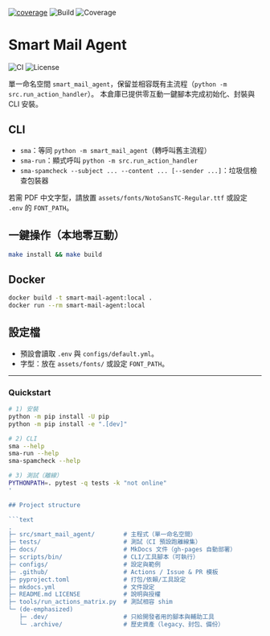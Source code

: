 [![coverage](https://img.shields.io/codecov/c/github/YOU-JIE-hub/smart-mail-agent?logo=codecov)](https://app.codecov.io/gh/YOU-JIE-hub/smart-mail-agent)
![Build](https://github.com/YOU-JIE-hub/smart-mail-agent/actions/workflows/tests.yml/badge.svg) ![Coverage](https://codecov.io/gh/YOU-JIE-hub/smart-mail-agent/branch/main/graph/badge.svg)
# Smart Mail Agent

![CI](https://img.shields.io/github/actions/workflow/status/YOU-JIE-hub/smart-mail-agent/ci.yml?branch=main) ![License](https://img.shields.io/badge/license-MIT-green)


單一命名空間 `smart_mail_agent`，保留並相容既有主流程（`python -m src.run_action_handler`）。
本倉庫已提供零互動一鍵腳本完成初始化、封裝與 CLI 安裝。

## CLI
- `sma`：等同 `python -m smart_mail_agent`（轉呼叫舊主流程）
- `sma-run`：顯式呼叫 `python -m src.run_action_handler`
- `sma-spamcheck --subject ... --content ... [--sender ...]`：垃圾信檢查包裝器

若需 PDF 中文字型，請放置 `assets/fonts/NotoSansTC-Regular.ttf` 或設定 `.env` 的 `FONT_PATH`。

## 一鍵操作（本地零互動）
```bash
make install && make build
```

## Docker
```bash
docker build -t smart-mail-agent:local .
docker run --rm smart-mail-agent:local
```

## 設定檔
- 預設會讀取 `.env` 與 `configs/default.yml`。
- 字型：放在 `assets/fonts/` 或設定 `FONT_PATH`。

---

### Quickstart

```bash
# 1) 安裝
python -m pip install -U pip
python -m pip install -e ".[dev]"

# 2) CLI
sma --help
sma-run --help
sma-spamcheck --help

# 3) 測試（離線）
PYTHONPATH=. pytest -q tests -k "not online"
'

## Project structure

```text
.
├─ src/smart_mail_agent/        # 主程式（單一命名空間）
├─ tests/                       # 測試（CI 預設跑離線集）
├─ docs/                        # MkDocs 文件（gh-pages 自動部署）
├─ scripts/bin/                 # CLI/工具腳本（可執行）
├─ configs/                     # 設定與範例
├─ .github/                     # Actions / Issue & PR 模板
├─ pyproject.toml               # 打包/依賴/工具設定
├─ mkdocs.yml                   # 文件設定
├─ README.md LICENSE            # 說明與授權
├─ tools/run_actions_matrix.py  # 測試相容 shim
└─ (de-emphasized)
   ├─ .dev/                     # 只給開發者用的腳本與輔助工具
   └─ .archive/                 # 歷史資產（legacy、封包、備份）
```
